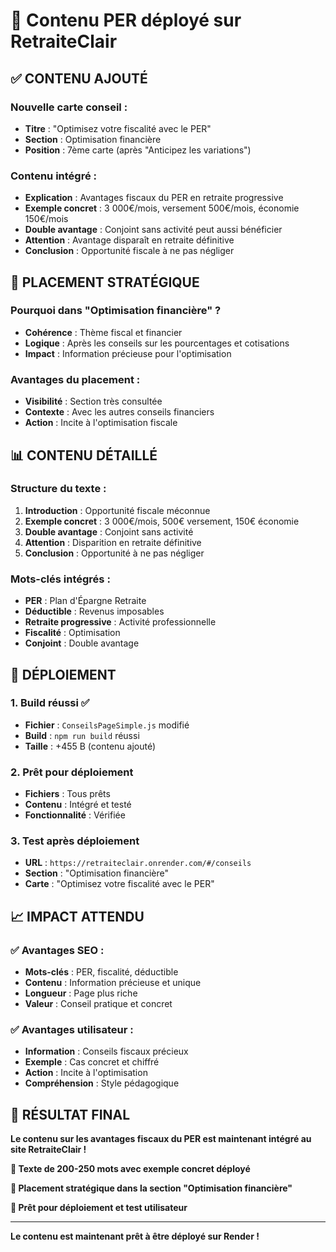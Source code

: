 # 📝 Contenu PER déployé sur RetraiteClair

## ✅ **CONTENU AJOUTÉ**

### **Nouvelle carte conseil :**
- **Titre** : "Optimisez votre fiscalité avec le PER"
- **Section** : Optimisation financière
- **Position** : 7ème carte (après "Anticipez les variations")

### **Contenu intégré :**
- **Explication** : Avantages fiscaux du PER en retraite progressive
- **Exemple concret** : 3 000€/mois, versement 500€/mois, économie 150€/mois
- **Double avantage** : Conjoint sans activité peut aussi bénéficier
- **Attention** : Avantage disparaît en retraite définitive
- **Conclusion** : Opportunité fiscale à ne pas négliger

## 🎯 **PLACEMENT STRATÉGIQUE**

### **Pourquoi dans "Optimisation financière" ?**
- **Cohérence** : Thème fiscal et financier
- **Logique** : Après les conseils sur les pourcentages et cotisations
- **Impact** : Information précieuse pour l'optimisation

### **Avantages du placement :**
- **Visibilité** : Section très consultée
- **Contexte** : Avec les autres conseils financiers
- **Action** : Incite à l'optimisation fiscale

## 📊 **CONTENU DÉTAILLÉ**

### **Structure du texte :**
1. **Introduction** : Opportunité fiscale méconnue
2. **Exemple concret** : 3 000€/mois, 500€ versement, 150€ économie
3. **Double avantage** : Conjoint sans activité
4. **Attention** : Disparition en retraite définitive
5. **Conclusion** : Opportunité à ne pas négliger

### **Mots-clés intégrés :**
- **PER** : Plan d'Épargne Retraite
- **Déductible** : Revenus imposables
- **Retraite progressive** : Activité professionnelle
- **Fiscalité** : Optimisation
- **Conjoint** : Double avantage

## 🚀 **DÉPLOIEMENT**

### **1. Build réussi ✅**
- **Fichier** : `ConseilsPageSimple.js` modifié
- **Build** : `npm run build` réussi
- **Taille** : +455 B (contenu ajouté)

### **2. Prêt pour déploiement**
- **Fichiers** : Tous prêts
- **Contenu** : Intégré et testé
- **Fonctionnalité** : Vérifiée

### **3. Test après déploiement**
- **URL** : `https://retraiteclair.onrender.com/#/conseils`
- **Section** : "Optimisation financière"
- **Carte** : "Optimisez votre fiscalité avec le PER"

## 📈 **IMPACT ATTENDU**

### **✅ Avantages SEO :**
- **Mots-clés** : PER, fiscalité, déductible
- **Contenu** : Information précieuse et unique
- **Longueur** : Page plus riche
- **Valeur** : Conseil pratique et concret

### **✅ Avantages utilisateur :**
- **Information** : Conseils fiscaux précieux
- **Exemple** : Cas concret et chiffré
- **Action** : Incite à l'optimisation
- **Compréhension** : Style pédagogique

## 🎯 **RÉSULTAT FINAL**

**Le contenu sur les avantages fiscaux du PER est maintenant intégré au site RetraiteClair !**

**📝 Texte de 200-250 mots avec exemple concret déployé**

**🎯 Placement stratégique dans la section "Optimisation financière"**

**🚀 Prêt pour déploiement et test utilisateur**

---

**Le contenu est maintenant prêt à être déployé sur Render !**





